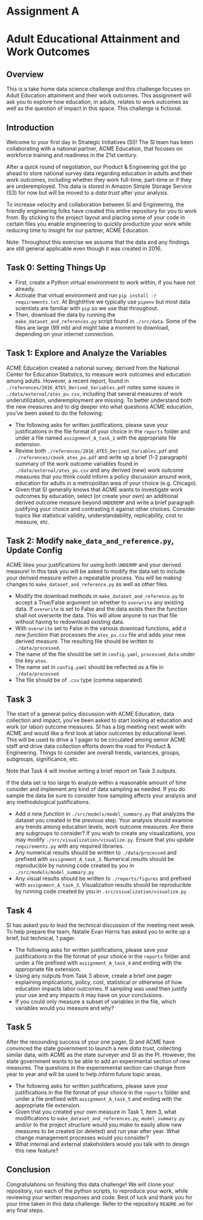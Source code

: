 # Assignment A
# Adult Educational Attainment and Work Outcomes

## Overview
This is a take home data science challenge and this challenge focuses on Adult Education attainment and their work outcomes. This assignment will ask you to explore how education, in adults, relates to work outcomes as well as the question of impact in this space. This challenge is fictional.

## Introduction
Welcome to your first day in Strategic Initiatives (SI)! The SI team has been collaborating with a national partner, ACME Education, that focuses on workforce training and readiness in the 21st century.

After a quick round of negotiation, our Product & Engineering got the go ahead to store national survey data regarding education in adults and their work outcomes, including whether they work full-time, part-time or if they are underemployed. This data is stored in Amazon Simple Storage Service (S3) for now but will be moved to a _data trust_ after your analysis.

To increase velocity and collaboration between SI and Engineering, the friendly engineering folks have created this entire repository for you to work from. By sticking to the project layout and placing some of your code in certain files you enable engineering to quickly productize your work while reducing time to insight for our partner, ACME Education.

Note: Throughout this exercise we assume that the data and any findings are still general applicable even though it was created in 2016.

## Task 0: Setting Things Up
* First, create a Python virtual environment to work within, if you have not already.
* Activate that virtual environment and run `pip install -r requirements.txt`. At BrightHive we typically use `pipenv` but most data scientists are familiar with `pip` so we use that throughout.
* Then, download the data by running the `make_dataset_and_references.py` script found in `./src/data`. Some of the files are large (99 mb) and might take a moment to download, depending on your internet connection.

## Task 1: Explore and Analyze the Variables
ACME Education created a national survey, derived from the National Center for Education Statistics, to measure work outcomes and education among adults. However, a recent report, found in `./references/2016_ATES_Derived_Variables.pdf` notes some issues in `./data/external/ates_pu.csv`, including that several measures of work underutilization, underemployment are missing. To better understand both the new measures and to dig deeper into what questions ACME education, you've been asked to do the following:

* The following asks for written justifications, please save your justifications in the file format of your choice in the `reports` folder and under a file named `assignment_A_task_1` with the appropriate file extension.
* Review both `./references/2016_ATES_Derived_Variables.pdf` and `./references/cbook_ates_pu.pdf` and write up a brief (1-2 paragraph) summary of the work outcome variables found in `./data/external/ates_pu.csv` and any derived (new) work outcome measures that you think could inform a policy discussion around work, education for adults in a metropolitan area of your choice (e.g. Chicago).
* Given that SI generally knows that ACME wants to investigate work outcomes by education, select (or create your own) an additional derived outcome measure beyond `UNDEREMP` and write a brief paragraph justifying your choice and contrasting it against other choices. Consider topics like statistical validity, understandability, replicability, cost to measure, etc.

## Task 2: Modify `make_data_and_reference.py`, Update Config
ACME likes your justifications for using both `UNDERMP` and your derived measure! In this task you will be asked to modify the data set to include your derived measure within a repeatable process. You will be making changes to `make_dataset_and_reference.py` as well as other files.

* Modify the download methods in `make_dataset_and_reference.py` to accept a True/False argument on whether to `overwrite` any existing data. If `overwrite` is set to False and the data exists then the function shall not overwrite the data. This will allow anyone to run that file without having to redownload existing data.
* With `overwrite` set to False in the various download functions, add _a new function_ that processes the `ates_pu.csv` file and adds your new derived measure. The resulting file should be written to `./data/processed`.
 * The name of the file should be set in `config.yaml`, `processed_data` under the key `ates`.
 * The name set in `config.yaml` should be reflected as a file in `./data/processed`
 * The file should be of `.csv` type (comma separated)

## Task 3
The start of a general policy discussion with ACME Education, data collection and impact, you've been asked to start looking at education and work (or labor) outcome measures. SI has a big meeting next week with ACME and would like a first look at labor outcomes by educational level. This will be used to drive a 1 pager to be circulated among senior ACME staff and drive data collection efforts down the road for Product & Engineering. Things to consider are overall trends, variances, groups, subgroups, significance, etc.

Note that Task 4 will involve writing a brief report on Task 3 outputs.

If the data set is too large to analyze within a reasonable amount of time consider and implement any kind of data sampling as needed. If you do sample the data be sure to consider how sampling affects your analysis and any methodological justifications. 

* Add _a new function_ in `./src/models/model_summary.py` that analyzes the dataset you created in the previous step. Your analysis should examine any trends among education levels, work outcome measures. Are there any subgroups to consider? If you wish to create any visualizations, you may modify `./src/visualization/visualize.py`. Ensure that you update `requirements.py` with any required libraries.
* Any numerical results should be written to `./data/processed` and prefixed with `assignment_A_task_3`. Numerical results should be reproducible by running code created by you in `./src/models/model_summary.py` 
* Any visual results should be written to `./reports/figures` and prefixed with  `assignment_A_task_3`. Visualization results should be reproducible by running code created by you in `.src/visualization/visualize.py`

## Task 4
SI has asked you to lead the technical discussion of the meeting next week. To help prepare the team, Natalie Evan Harris has asked you to write up a brief, but technical, 1 pager.

* The following asks for written justifications, please save your justifications in the file format of your choice in the `reports` folder and under a file prefixed with `assignment_A_task_4` and ending with the appropriate file extension.
* Using any outputs from Task 3 above, create a brief one pager explaining implications, policy, cost, statistical or otherwise of how education impacts labor outcomes. If sampling was used then justify your use and any impacts it may have on your conclusions.
* If you could only measure a subset of variables in the file, which variables would you measure and why?

## Task 5
After the resounding success of your one pager, SI and ACME have convinced the state government to launch a new _data trust_, collecting similar data, with ACME as the state surveyer and SI as the PI. However, the state government wants to be able to add an experimental section of new measures. The questions in the experiemental section can change from year to year and will be used to help inform future topic areas.

* The following asks for written justifications, please save your justifications in the file format of your choice in the `reports` folder and under a file prefixed with `assignment_A_task_5` and ending with the appropriate file extension.
* Given that you created your own measure in Task 1, item 3, what modifications to `make_dataset_and_references.py`, `model_summary.py` and/or to the project structure would you make to easily allow new measures to be created (or deleted) and run year after year. What change management processes would you consider?
* What internal and external stakeholders would you talk with to design this new feature?

## Conclusion
Congratulations on finishing this data challenge! We will clone your repository, run each of the python scripts, to reproduce your work, while reviewing your written responses and code. Best of luck and thank you for your time taken in this data challenge. Refer to the repository `README.md` for any final steps.